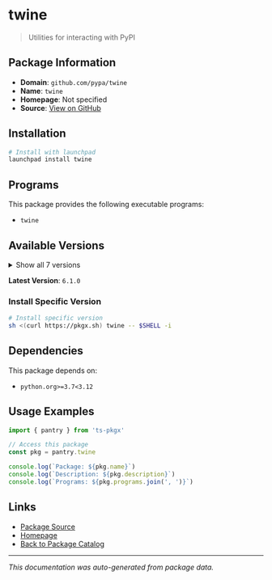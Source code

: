 # twine

> Utilities for interacting with PyPI

## Package Information

- **Domain**: `github.com/pypa/twine`
- **Name**: `twine`
- **Homepage**: Not specified
- **Source**: [View on GitHub](https://github.com/pkgxdev/pantry/tree/main/projects/github.com/pypa/twine/package.yml)

## Installation

```bash
# Install with launchpad
launchpad install twine
```

## Programs

This package provides the following executable programs:

- `twine`

## Available Versions

<details>
<summary>Show all 7 versions</summary>

- `6.1.0`, `6.0.1`, `6.0.0`, `5.1.1`, `5.1.0`
- `5.0.0`, `4.0.2`

</details>

**Latest Version**: `6.1.0`

### Install Specific Version

```bash
# Install specific version
sh <(curl https://pkgx.sh) twine -- $SHELL -i
```

## Dependencies

This package depends on:

- `python.org>=3.7<3.12`

## Usage Examples

```typescript
import { pantry } from 'ts-pkgx'

// Access this package
const pkg = pantry.twine

console.log(`Package: ${pkg.name}`)
console.log(`Description: ${pkg.description}`)
console.log(`Programs: ${pkg.programs.join(', ')}`)
```

## Links

- [Package Source](https://github.com/pkgxdev/pantry/tree/main/projects/github.com/pypa/twine/package.yml)
- [Homepage](#)
- [Back to Package Catalog](../../package-catalog.md)

---

*This documentation was auto-generated from package data.*

